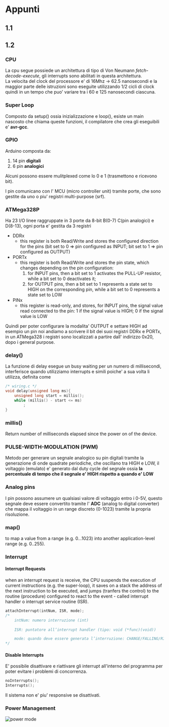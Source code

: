 # Appunti

## 1.1

## 1.2

### CPU

La cpu segue possiede un architettura di tipo di Von Neumann _fetch-decode-execute_, gli interrupts sono abilitati in questa architettura.  
La velocita del clock del processore e' di 16Mhz -> 62.5 nanosecondi e la maggior parte delle istruzioni sono eseguite utilizzando 1/2 cicli di clock quindi in un tempo che puo' variare tra i 60 e 125 nanosecondi ciascuna.

### Super Loop

Composto da setup() ossia inizializzazione e loop(), esiste un main nascosto che chiama queste funzioni, il compilatore che crea gli eseguibili e' **avr-gcc**.

### GPIO

Arduino composta da:
  
  1. 14 pin **digitali**
  2. 6 pin **analogici**

Alcuni possono essere mulitplexed come lo 0 e 1 (trasmettono e ricevono bit).  

I pin comunicano con l' MCU (micro controller unit) tramite porte, che sono gestite da uno o piu' registri multi-purpose (srf).

### ATMega328P

Ha 23 I/O linee raggruppate in 3 porte da 8-bit B(0-7) C(pin analogici)  e D(8-13), ogni porta e' gestita da 3 registri

- DDRx
  - this register is both Read/Write and stores the configured direction for the pins (bit set to 0 => pin configured as INPUT; bit set to 1 => pin configured as OUTPUT)
- PORTx
  - this register is both Read/Write and stores the pin state, which changes depending on the pin configuration:
    1. for INPUT pins, then a bit set to 1 activates the PULL-UP resistor, while a bit set to 0 deactivates it;
    2. for OUTPUT pins, then a bit set to 1 represents a state set to HIGH on the corresponding pin, while a bit set to 0 represents a state set to LOW
- PINx
  - this register is read-only, and stores, for INPUT pins, the signal value read connected to the pin: 1 if the signal value is HIGH; 0 if the signal value is LOW

Quindi per poter configurare la modalita' OUTPUT e settare HIGH ad esempio un pin noi andiamo a scrivere il bit dei suoi registri DDRx e PORTx, in un ATMega328 i registri sono localizzati a partire dall' indirizzo 0x20, dopo i general purpose.

### delay()

La funzione di delay esegue un busy waiting per un numero di millisecondi, interferisce quando utilizziamo interrupts e simili poiche' a sua volta li utilizza, definita come

```cpp
/* wiring.c */
void delay(unsigned long ms){
    unsigned long start = millis();
    while (millis() - start <= ms)
        ;
}
```

### millis()

Return number of  milliseconds elapsed since the power on of the device.

### PULSE-WIDTH-MODULATION (PWM)

Metodo per generare un segnale analogico su pin digitali tramite la generazione di onde quadrate periodiche, che oscillano tra HIGH e LOW, il voltaggio (emulato) e' generato dal duty cycle del segnale ossia **la percentuale di tempo che il segnale e' HIGH rispetto a quando e' LOW**

### Analog pins

I pin possono assumere un qualsiasi valore di voltaggio entro i 0-5V, questo segnale deve essere convertito tramite l' **ADC** (analog to digital converter)    che mappa il voltaggio in un range discreto (0-1023) tramite la propria risoluzione.

### map()

to map a value from a range (e.g. 0...1023) into another application-level range (e.g. 0..255).

### Interrupt

#### Interrupt Requests

when an interrupt request is receive, the CPU suspends the execution of current instructions (e.g. the super-loop), it saves on a stack the address of the next instruction to be executed, and jumps (tranfers the control) to the routine (procedure) configured to react to the event - called interrupt handler o interrupt service routine (ISR).

```cpp
attachInterrupt(intNum, ISR, mode);
/*
    intNum: numero interruzione (int)
    
    ISR: puntatore all’interrupt handler (tipo: void (*func)(void))

    mode: quando deve essere generata l’interruzione: CHANGE/FALLING/RISING: ad ogni cambiamento, 1 -> 0, 0 -> 1 (logici) LOW/HIGH: quando è 0 o 1 (logici)
*/
```

#### Disable Interrupts

E' possibile disattivare e riattivare gli interrupt all'interno del programma per poter evitare i problemi di concorrenza.

```cpp
noInterrupts();
Interrupts();
```

Il sistema non e' piu' responsive se disattivati.

### Power Management

![power mode](https://i.imgur.com/iBfQrnw.png)
